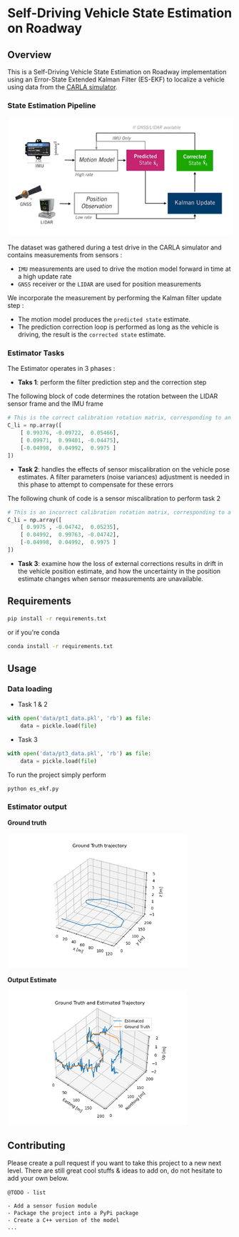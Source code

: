 # Self-Driving Vehicle State Estimation on Roadway

## Overview

This is a Self-Driving Vehicle State Estimation on Roadway implementation using an Error-State Extended Kalman Filter (ES-EKF) to localize a vehicle using data from the [CARLA simulator](https://carla.org/).

### State Estimation Pipeline 

<img src="./doc/full-state-estimation-pipeline.png" width="600" style="border:0px solid #FFFFFF; padding:1px; margin:1px"> 

The dataset was gathered during a test drive in the CARLA simulator and contains measurements from sensors : 
- `IMU` measurements are used to drive the motion model forward in time at a high update rate 
- `GNSS` receiver or the `LIDAR` are used for position measurements 
  
We incorporate the measurement by performing the Kalman filter update step :  
- The motion model produces the `predicted state` estimate.
- The prediction correction loop is performed as long as the vehicle is driving, the result is the `corrected state` estimate. 


### Estimator Tasks

The Estimator operates in 3 phases : 

- **Taks 1**: perform the filter prediction step and the correction step  

The following block of code determines the rotation between the LIDAR sensor frame and the IMU frame

```python
# This is the correct calibration rotation matrix, corresponding to an euler rotation of 0.05, 0.05, .1.
C_li = np.array([
    [ 0.99376, -0.09722,  0.05466],
    [ 0.09971,  0.99401, -0.04475],
    [-0.04998,  0.04992,  0.9975 ]
])
```

- **Task 2**: handles the effects of sensor miscalibration on the vehicle pose estimates. A filter parameters (noise variances) adjustment is needed in this phase to attempt to compensate for these errors

The following chunk of code is a sensor miscalibration to perform task 2

```python
# This is an incorrect calibration rotation matrix, corresponding to a rotation of 0.05, 0.05, 0.05
C_li = np.array([
    [ 0.9975 , -0.04742,  0.05235],
    [ 0.04992,  0.99763, -0.04742],
    [-0.04998,  0.04992,  0.9975 ]
])
```

- **Task 3**: examine how the loss of external corrections results in drift in the vehicle position estimate, and how the uncertainty in the position estimate changes when sensor measurements are unavailable.


## Requirements

```sh
pip install -r requirements.txt
```
or if you're conda

```sh
conda install -r requirements.txt
```

## Usage

### Data loading 

- Task 1 & 2

```python 
with open('data/pt1_data.pkl', 'rb') as file:
    data = pickle.load(file)
```

- Task 3

```python 
with open('data/pt3_data.pkl', 'rb') as file:
    data = pickle.load(file)
```


To run the project simply perform 

```python 
python es_ekf.py
``` 

### Estimator output

**Ground truth**

<img src="./graph/ground_truth.png" width="400" style="border:0px solid #FFFFFF; padding:1px; margin:1px"> 

**Output Estimate**


<img src="./graph/es-ekf-output.png" width="400" style="border:0px solid #FFFFFF; padding:1px; margin:1px"> 



## Contributing

Please create a pull request if you want to take this project to a new next level. There are still great cool stuffs & ideas to add on, do not hesitate to add your own below.

`@TODO - list`

```
- Add a sensor fusion module
- Package the project into a PyPi package
- Create a C++ version of the model
...
```


